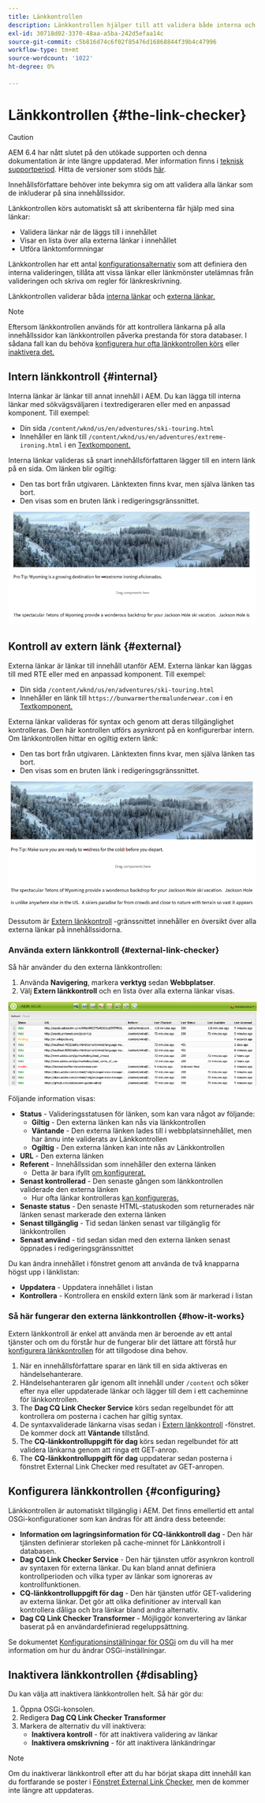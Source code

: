 ```yaml
---
title: Länkkontrollen
description: Länkkontrollen hjälper till att validera både interna och externa länkar och tillåter att länkar skrivs om.
exl-id: 30718d02-3370-48aa-a5ba-242d5efaa14c
source-git-commit: c5b816d74c6f02f85476d16868844f39b4c47996
workflow-type: tm+mt
source-wordcount: '1022'
ht-degree: 0%

---
```


# Länkkontrollen {#the-link-checker}

>[!CAUTION]
>
>AEM 6.4 har nått slutet på den utökade supporten och denna dokumentation är inte längre uppdaterad. Mer information finns i [teknisk supportperiod](https://helpx.adobe.com/support/programs/eol-matrix.html). Hitta de versioner som stöds [här](https://experienceleague.adobe.com/docs/).

Innehållsförfattare behöver inte bekymra sig om att validera alla länkar som de inkluderar på sina innehållssidor.

Länkkontrollen körs automatiskt så att skribenterna får hjälp med sina länkar:

* Validera länkar när de läggs till i innehållet
* Visar en lista över alla externa länkar i innehållet
* Utföra länktomformningar

Länkkontrollen har ett antal [konfigurationsalternativ](#configuring) som att definiera den interna valideringen, tillåta att vissa länkar eller länkmönster utelämnas från valideringen och skriva om regler för länkreskrivning.

Länkkontrollen validerar båda [interna länkar](#internal) och [externa länkar.](#external)

>[!NOTE]
>
>Eftersom länkkontrollen används för att kontrollera länkarna på alla innehållssidor kan länkkontrollen påverka prestanda för stora databaser. I sådana fall kan du behöva [konfigurera hur ofta länkkontrollen körs](#configuring) eller [inaktivera det.](#disabling)

## Intern länkkontroll {#internal}

Interna länkar är länkar till annat innehåll i AEM. Du kan lägga till interna länkar med sökvägsväljaren i textredigeraren eller med en anpassad komponent. Till exempel:

* Din sida `/content/wknd/us/en/adventures/ski-touring.html`
* Innehåller en länk till `/content/wknd/us/en/adventures/extreme-ironing.html` i en [Textkomponent.](https://experienceleague.adobe.com/docs/experience-manager-core-components/using/components/text.html)

Interna länkar valideras så snart innehållsförfattaren lägger till en intern länk på en sida. Om länken blir ogiltig:

* Den tas bort från utgivaren. Länktexten finns kvar, men själva länken tas bort.
* Den visas som en bruten länk i redigeringsgränssnittet.

![Bruten intern länk vid redigering av en sida](assets/link-checker-invalid-link-internal.png)

## Kontroll av extern länk {#external}

Externa länkar är länkar till innehåll utanför AEM. Externa länkar kan läggas till med RTE eller med en anpassad komponent. Till exempel:

* Din sida `/content/wknd/us/en/adventures/ski-touring.html`
* Innehåller en länk till `https://bunwarmerthermalunderwear.com` i en [Textkomponent.](https://experienceleague.adobe.com/docs/experience-manager-core-components/using/components/text.html)

Externa länkar valideras för syntax och genom att deras tillgänglighet kontrolleras. Den här kontrollen utförs asynkront på en konfigurerbar intern. Om länkkontrollen hittar en ogiltig extern länk:

* Den tas bort från utgivaren. Länktexten finns kvar, men själva länken tas bort.
* Den visas som en bruten länk i redigeringsgränssnittet.

![Bruten intern länk vid redigering av en sida](assets/link-checker-invalid-link-external.png)

Dessutom är [Extern länkkontroll](#external-link-checker) -gränssnittet innehåller en översikt över alla externa länkar på innehållssidorna.

### Använda extern länkkontroll {#external-link-checker}

Så här använder du den externa länkkontrollen:

1. Använda **Navigering**, markera **verktyg** sedan **Webbplatser**.
1. Välj **Extern länkkontroll** och en lista över alla externa länkar visas.

![Fönstret External Link Checker](assets/external-link-checker.png)

Följande information visas:

* **Status** - Valideringsstatusen för länken, som kan vara något av följande:
   * **Giltig** - Den externa länken kan nås via länkkontrollen
   * **Väntande** - Den externa länken lades till i webbplatsinnehållet, men har ännu inte validerats av Länkkontrollen
   * **Ogiltig** - Den externa länken kan inte nås av Länkkontrollen
* **URL** - Den externa länken
* **Referent** - Innehållssidan som innehåller den externa länken
   * Detta är bara ifyllt [om konfigurerat.](#configuring)
* **Senast kontrollerad** - Den senaste gången som länkkontrollen validerade den externa länken
   * Hur ofta länkar kontrolleras [kan konfigureras.](#configuring)
* **Senaste status** - Den senaste HTML-statuskoden som returnerades när länken senast markerade den externa länken
* **Senast tillgänglig** - Tid sedan länken senast var tillgänglig för länkkontrollen
* **Senast använd** - tid sedan sidan med den externa länken senast öppnades i redigeringsgränssnittet

Du kan ändra innehållet i fönstret genom att använda de två knapparna högst upp i länklistan:

* **Uppdatera** - Uppdatera innehållet i listan
* **Kontrollera** - Kontrollera en enskild extern länk som är markerad i listan

### Så här fungerar den externa länkkontrollen {#how-it-works}

Extern länkkontroll är enkel att använda men är beroende av ett antal tjänster och om du förstår hur de fungerar blir det lättare att förstå hur [konfigurera länkkontrollen](#configuring) för att tillgodose dina behov.

1. När en innehållsförfattare sparar en länk till en sida aktiveras en händelsehanterare.
1. Händelsehanteraren går igenom allt innehåll under `/content` och söker efter nya eller uppdaterade länkar och lägger till dem i ett cacheminne för länkkontrollen.
1. The **Dag CQ Link Checker Service** körs sedan regelbundet för att kontrollera om posterna i cachen har giltig syntax.
1. De syntaxvaliderade länkarna visas sedan i [Extern länkkontroll](#external-link-checker) -fönstret. De kommer dock att **Väntande** tillstånd.
1. The **CQ-länkkontrolluppgift för dag** körs sedan regelbundet för att validera länkarna genom att ringa ett GET-anrop.
1. The **CQ-länkkontrolluppgift för dag** uppdaterar sedan posterna i fönstret External Link Checker med resultatet av GET-anropen.

## Konfigurera länkkontrollen {#configuring}

Länkkontrollen är automatiskt tillgänglig i AEM. Det finns emellertid ett antal OSGi-konfigurationer som kan ändras för att ändra dess beteende:

* **Information om lagringsinformation för CQ-länkkontroll dag** - Den här tjänsten definierar storleken på cache-minnet för Länkkontroll i databasen.
* **Dag CQ Link Checker Service** - Den här tjänsten utför asynkron kontroll av syntaxen för externa länkar. Du kan bland annat definiera kontrollperioden och vilka typer av länkar som ignoreras av kontrollfunktionen.
* **CQ-länkkontrolluppgift för dag** - Den här tjänsten utför GET-validering av externa länkar. Det gör att olika definitioner av intervall kan kontrollera dåliga och bra länkar bland andra alternativ.
* **Dag CQ Link Checker Transformer** - Möjliggör konvertering av länkar baserat på en användardefinierad regeluppsättning.

Se dokumentet [Konfigurationsinställningar för OSGi](/help/sites-deploying/osgi-configuration-settings.md) om du vill ha mer information om hur du ändrar OSGi-inställningar.

## Inaktivera länkkontrollen {#disabling}

Du kan välja att inaktivera länkkontrollen helt. Så här gör du:

1. Öppna OSGi-konsolen.
1. Redigera **Dag CQ Link Checker Transformer**
1. Markera de alternativ du vill inaktivera:
   * **Inaktivera kontroll** - för att inaktivera validering av länkar
   * **Inaktivera omskrivning** - för att inaktivera länkändringar

>[!NOTE]
>
>Om du inaktiverar länkkontroll efter att du har börjat skapa ditt innehåll kan du fortfarande se poster i [Fönstret External Link Checker](#external-link-checker), men de kommer inte längre att uppdateras.

